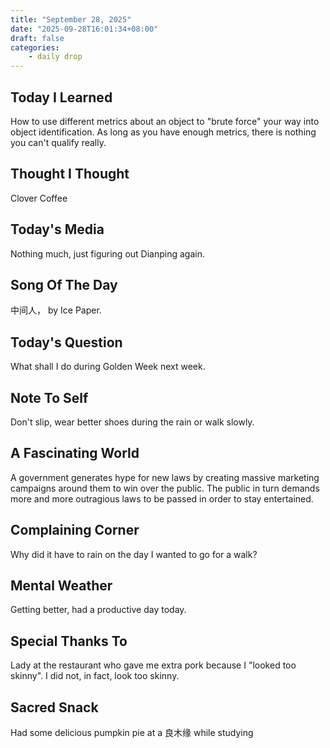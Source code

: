 ```yaml
---
title: "September 28, 2025"
date: "2025-09-28T16:01:34+08:00"
draft: false
categories: 
    - daily drop
---
```


## Today I Learned  
How to use different metrics about an object to "brute force" your way into object identification. As long as you have enough metrics, there is nothing you can't qualify really.  

## Thought I Thought
Clover Coffee

## Today's Media
Nothing much, just figuring out Dianping again. 

## Song Of The Day
中间人， by Ice Paper. 

## Today's Question
What shall I do during Golden Week next week. 

## Note To Self
Don't slip, wear better shoes during the rain or walk slowly. 

## A Fascinating World
A government generates hype for new laws by creating massive marketing campaigns around them to win over the public. The public in turn demands more and more outragious laws to be passed in order to stay entertained. 

## Complaining Corner
Why did it have to rain on the day I wanted to go for a walk? 

## Mental Weather
Getting better, had a productive day today. 

## Special Thanks To 
Lady at the restaurant who gave me extra pork because I "looked too skinny". I did not, in fact, look too skinny. 

## Sacred Snack
Had some delicious pumpkin pie at a 良木缘 while studying
